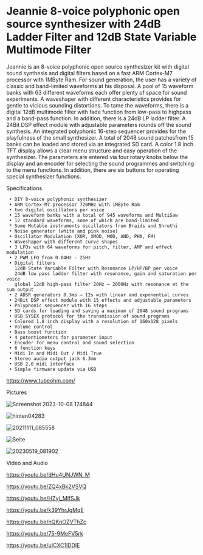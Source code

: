 # Jeannie 8-voice polyphonic open source synthesizer with 24dB Ladder Filter and 12dB State Variable Multimode Filter

Jeannie is an 8-voice polyphonic open source synthesizer kit with digital sound synthesis and digital
filters based on a fast ARM Cortex-M7 processor with 1MByte Ram. For sound generation, the user has
a variety of classic and band-limited waveforms at his disposal. A pool of 15 waveform banks with 63
different waveforms each offer plenty of space for sound experiments. A waveshaper with different
characteristics provides for gentle to vicious sounding distortions.
To tame the waveforms, there is a digital 12dB multimode filter with fade function from low-pass to highpass
and a band-pass function. In addition, there is a 24dB LP ladder filter. A 24Bit DSP effect module with adjustable parameters rounds off the
sound synthesis. An integrated polyphonic 16-step sequencer provides for the playfulness of the small
synthesizer.
A total of 2048 sound patchesfrom 15 banks can be loaded and stored via an integrated SD card. A
color 1.8 inch TFT display allows a clear menu structure and easy operation of the synthesizer. The
parameters are entered via four rotary knobs below the display and an encoder for selecting the sound
programmes and switching to the menu functions. In addition, there are six buttons for operating special
synthesizer functions.

Specifications

     • DIY 8-voice polyphonic synthesizer
     • ARM Cortex-M7 processor 720MHz with 1MByte Ram
     • two digital oscillators per voice
     • 15 waveform banks with a total of 945 waveforms and MultiSaw
     • 12 standard waveforms, some of which are band-limited
     * Some Mutable instruments oscillators from Braids and Shruthi
     • Noise generator (white and pink noise)
     • Oscillator Modulation (XOR, XMOD, MOD, AND, PHA, FM)
     • Waveshaper with different curve shapes
     • 3 LFOs with 64 waveforms for pitch, filter, AMP and effect modulation
     • 2 PWM LFO from 0.04Hz - 25Hz
     • Digital filters
       12dB State Variable Filter with Resonance LP/HP/BP per voice
       24dB low pass ladder filter with resonance, gain and saturation per voice
       global 12dB high-pass filter 20Hz – 2000Hz with resonance at the sum output
     • 2 ADSR generators 0.3ms – 12s with linear and exponential curves
     • 24Bit DSP effect module with 15 effects and adjustable parameters
     • Polyphonic sequencer with 16 steps
     • SD cards for loading and saving a maximum of 2048 sound programs
     • USB SYSEX protocol for the transmission of sound programs
     • Colored 1.8 inch display with a resolution of 160x128 pixels
     • Volume control
     • Bass boost function
     • 4 potentiometers for parameter input
     • Encoder for menu control and sound selection
     • 6 function keys
     • Midi In and Midi Out / Midi True
     • Stereo audio output jack 6.3mm
     • USB 2.0 midi interface
     • Simple firmware update via USB
     

https://www.tubeohm.com/

Pictures

![Screenshot 2023-10-08 174844](https://github.com/rolfdegen/Jeannie-Open-source-Synthesizer/assets/16689445/f51c62de-ff66-450e-b892-3052402c9139)

![hinten04283](https://github.com/rolfdegen/Jeannie-Open-source-Synthesizer/assets/16689445/a46b4db3-212a-4baa-bd91-be278c90c8f0)

![20211111_085558](https://github.com/rolfdegen/Jeannie-Open-source-Synthesizer/assets/16689445/2396a274-2f4c-4c56-a4c6-1174e4c848d1)

![Seite](https://github.com/rolfdegen/Jeannie-Open-source-Synthesizer/assets/16689445/3b64f99f-8dd1-41cb-93d6-d4b6907a5fe9)

![20230519_081902](https://github.com/rolfdegen/Jeannie-Open-source-Synthesizer/assets/16689445/65f39ec2-23c6-429a-9a14-6d3e71d9193c)

Video and Audio

https://youtu.be/dHu4UNJWN_M

https://youtu.be/ZQ4xBk2VSVQ

https://youtu.be/HZyj_MlfSJk

https://youtu.be/k39YhrJgMqE

https://youtu.be/nQKnOZVThZc

https://youtu.be/75-9MeFV5rk

https://youtu.be/uICXC1lDDIE












